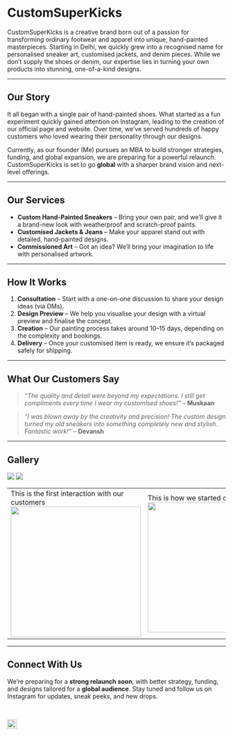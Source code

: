 # **CustomSuperKicks**

CustomSuperKicks is a creative brand born out of a passion for transforming ordinary footwear and apparel into unique, hand-painted masterpieces. Starting in Delhi, we quickly grew into a recognised name for personalised sneaker art, customised jackets, and denim pieces. While we don’t supply the shoes or denim, our expertise lies in turning your own products into stunning, one-of-a-kind designs.

---

## **Our Story**

It all began with a single pair of hand-painted shoes. What started as a fun experiment quickly gained attention on Instagram, leading to the creation of our official page and website. Over time, we’ve served hundreds of happy customers who loved wearing their personality through our designs.

Currently, as our founder (Me) pursues an MBA to build stronger strategies, funding, and global expansion, we are preparing for a powerful relaunch. CustomSuperKicks is set to go **global** with a sharper brand vision and next-level offerings.

---

## **Our Services**

- **Custom Hand-Painted Sneakers** – Bring your own pair, and we’ll give it a brand-new look with weatherproof and scratch-proof paints.
- **Customised Jackets & Jeans** – Make your apparel stand out with detailed, hand-painted designs.
- **Commissioned Art** – Got an idea? We’ll bring your imagination to life with personalised artwork.

---

## **How It Works**

1. **Consultation** – Start with a one-on-one discussion to share your design ideas (via DMs).
2. **Design Preview** – We help you visualise your design with a virtual preview and finalise the concept.
3. **Creation** – Our painting process takes around 10–15 days, depending on the complexity and bookings.
4. **Delivery** – Once your customised item is ready, we ensure it’s packaged safely for shipping.

---

## **What Our Customers Say**

> *“The quality and detail were beyond my expectations. I still get compliments every time I wear my customised shoes!”* – **Muskaan**

> *“I was blown away by the creativity and precision! The custom design turned my old sneakers into something completely new and stylish. Fantastic work!”* – **Devansh**

---

## **Gallery**
<img src="https://imgur.com/T7bTjTX.png">
<img src="https://imgur.com/ptC7ZIT.png">


<div align="center">

<table>
<tr>
<td> This is the first interaction with our customers <img src="https://imgur.com/XaCIdfE.png" width="300"></td>
<td> This is how we started on Instagram <img src="https://imgur.com/ogRUGzA.png" width="300"></td>
</tr>
</table>

</div>

---

## **Connect With Us**

We’re preparing for a **strong relaunch soon**, with better strategy, funding, and designs tailored for a **global audience**. Stay tuned and follow us on Instagram for updates, sneak peeks, and new drops.

<br>

[<img align="left" alt="AbhinavWadhwa | Instagram" width="22px" src="https://imgur.com/DvIDenb.jpg" />][instagram]

[instagram]: https://www.instagram.com/customsuperkicks/




